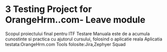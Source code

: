 # 3 Testing Project for OrangeHrm..com- Leave module
Scopul proiectului final pentru ITF Testare Manuala este de a acumula cunostinte si practica cu ajutorul cursului, folosind o aplicatie reala
Aplicatia testata:OrangeHrm.com
Tools folosite:Jira,Zephyer Squad
